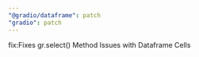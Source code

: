 ```yaml
---
"@gradio/dataframe": patch
"gradio": patch
---
```


fix:Fixes gr.select() Method Issues with Dataframe Cells
